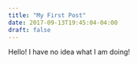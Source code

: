 ```yaml
---
title: "My First Post"
date: 2017-09-13T19:45:04-04:00
draft: false
---
```



Hello! I have no idea what I am doing!
